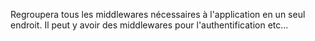 Regroupera tous les middlewares nécessaires à l'application en un seul endroit.
Il peut y avoir des middlewares pour 
l'authentification etc...
